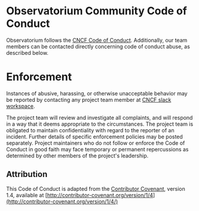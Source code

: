 # Observatorium Community Code of Conduct

Observatorium follows the [CNCF Code of Conduct](https://github.com/cncf/foundation/blob/master/code-of-conduct.md). Additionally, our team members can be contacted directly concerning code of conduct abuse, as described below.

# Enforcement

Instances of abusive, harassing, or otherwise unacceptable behavior may be reported by contacting any project team member at [CNCF slack workspace](https://slack.cncf.io/).

The project team will review and investigate all complaints, and will respond in a way that it deems appropriate to the circumstances. The project team is obligated to maintain confidentiality with regard to the reporter of an incident. Further details of specific enforcement policies may be posted separately. Project maintainers who do not follow or enforce the Code of Conduct in good faith may
face temporary or permanent repercussions as determined by other members of the project's leadership.

## Attribution

This Code of Conduct is adapted from the [Contributor Covenant](http://contributor-covenant.org), version 1.4, available at [http://contributor-covenant.org/version/1/4](http://contributor-covenant.org/version/1/4/)
